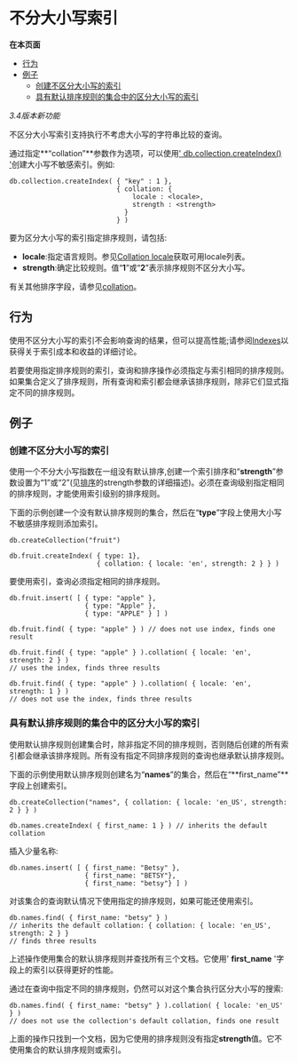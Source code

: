 # 不分大小写索引

**在本页面**

* [行为](case-insensitive-indexes.md#行为)
* [例子](case-insensitive-indexes.md#例子)
  * [创建不区分大小写的索引](case-insensitive-indexes.md#不区分)
  * [具有默认排序规则的集合中的区分大小写的索引](case-insensitive-indexes.md#默认)

_3.4版本新功能_

不区分大小写索引支持执行不考虑大小写的字符串比较的查询。

通过指定**“collation”**参数作为选项，可以使用[' db.collection.createIndex\(\) '](https://docs.mongodb.com/master/reference/method/db.collection.createindex/#%20db.collection.createIndex)创建大小写不敏感索引。例如:

```text
db.collection.createIndex( { "key" : 1 },
                           { collation: {
                               locale : <locale>,
                               strength : <strength>
                             }
                           } )
```

要为区分大小写的索引指定排序规则，请包括:

* **locale**:指定语言规则。参见[Collation locale](https://docs.mongodb.com/master/reference/coll-locales-defaults/%20#%20coll-languages-locales)获取可用locale列表。
* **strength**:确定比较规则。值“**1**”或“**2**”表示排序规则不区分大小写。

有关其他排序字段，请参见[collation](https://docs.mongodb.com/master/reference/collation/#coll-document-fields)。

## 行为

使用不区分大小写的索引不会影响查询的结果，但可以提高性能;请参阅[Indexes](https://docs.mongodb.com/master/indexes/)以获得关于索引成本和收益的详细讨论。

若要使用指定排序规则的索引，查询和排序操作必须指定与索引相同的排序规则。如果集合定义了排序规则，所有查询和索引都会继承该排序规则，除非它们显式指定不同的排序规则。

## 例子

### 创建不区分大小写的索引

使用一个不分大小写指数在一组没有默认排序,创建一个索引排序和“**strength**”参数设置为“1”或“2”\(见[排序](https://docs.mongodb.com/master/reference/collation/%20collation-document-fields)的strength参数的详细描述\)。必须在查询级别指定相同的排序规则，才能使用索引级别的排序规则。

下面的示例创建一个没有默认排序规则的集合，然后在“**type**”字段上使用大小写不敏感排序规则添加索引。

```text
db.createCollection("fruit")

db.fruit.createIndex( { type: 1},
                      { collation: { locale: 'en', strength: 2 } } )
```

要使用索引，查询必须指定相同的排序规则。

```text
db.fruit.insert( [ { type: "apple" },
                   { type: "Apple" },
                   { type: "APPLE" } ] )

db.fruit.find( { type: "apple" } ) // does not use index, finds one result

db.fruit.find( { type: "apple" } ).collation( { locale: 'en', strength: 2 } )
// uses the index, finds three results

db.fruit.find( { type: "apple" } ).collation( { locale: 'en', strength: 1 } )
// does not use the index, finds three results
```

### 具有默认排序规则的集合中的区分大小写的索引

使用默认排序规则创建集合时，除非指定不同的排序规则，否则随后创建的所有索引都会继承该排序规则。所有没有指定不同排序规则的查询也继承默认排序规则。

下面的示例使用默认排序规则创建名为“**names**”的集合，然后在“**first\_name”**字段上创建索引。

```text
db.createCollection("names", { collation: { locale: 'en_US', strength: 2 } } )

db.names.createIndex( { first_name: 1 } ) // inherits the default collation
```

插入少量名称:

```text
db.names.insert( [ { first_name: "Betsy" },
                   { first_name: "BETSY"},
                   { first_name: "betsy"} ] )
```

对该集合的查询默认情况下使用指定的排序规则，如果可能还使用索引。

```text
db.names.find( { first_name: "betsy" } )
// inherits the default collation: { collation: { locale: 'en_US', strength: 2 } }
// finds three results
```

上述操作使用集合的默认排序规则并查找所有三个文档。它使用' **first\_name** '字段上的索引以获得更好的性能。

通过在查询中指定不同的排序规则，仍然可以对这个集合执行区分大小写的搜索:

```text
db.names.find( { first_name: "betsy" } ).collation( { locale: 'en_US' } )
// does not use the collection's default collation, finds one result
```

上面的操作只找到一个文档，因为它使用的排序规则没有指定**strength**值。它不使用集合的默认排序规则或索引。

